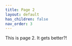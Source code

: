 ```yaml
---
title: Page 2
layout: default
has_children: false
nav_order: 3
---
```


This is page 2. It gets better?!
